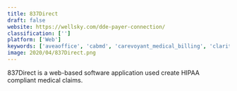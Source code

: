 ```yaml
---
title: 837Direct
draft: false 
website: https://wellsky.com/dde-payer-connection/
classification: ['']
platform: ['Web']
keywords: ['aveaoffice', 'cabmd', 'carevoyant_medical_billing', 'claritee_payment_audit', 'ediinsight', 'hint_health', 'mdbilling.ca', 'medbillit', 'navicure', 'ocexaminer', 'orbograph_p2post', 'pro_health_billing', 'rexpert', 'visiclaim', 'xifin_rpm', 'maxrvu']
image: 2020/04/837Direct.png
---
```

837Direct is a web-based software application used create HIPAA compliant medical claims.